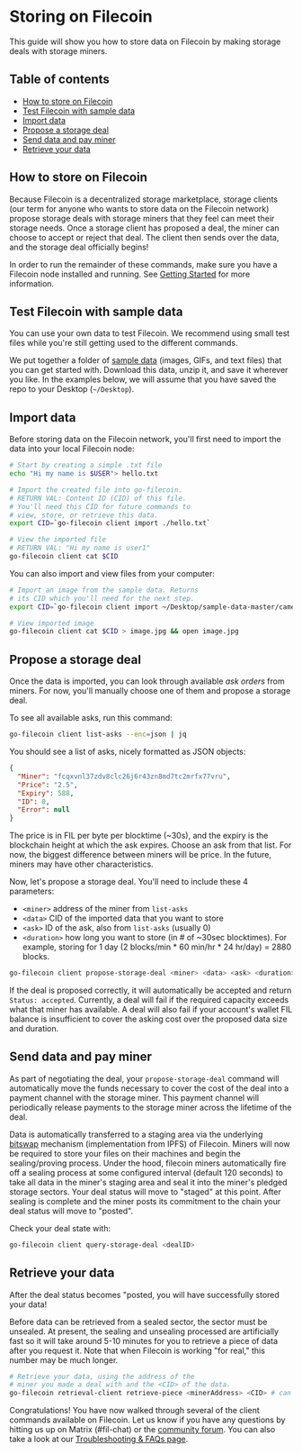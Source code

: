 # Storing on Filecoin

This guide will show you how to store data on Filecoin by making storage deals with storage miners.

## Table of contents

* [How to store on Filecoin](#how-to-store-on-filecoin)
* [Test Filecoin with sample data](#test-filecoin-with-sample-data)
* [Import data](#import-data)
* [Propose a storage deal](#propose-a-storage-deal)
* [Send data and pay miner](#send-data-and-pay-miner)
* [Retrieve your data](#retrieve-your-data)

## How to store on Filecoin

Because Filecoin is a decentralized storage marketplace, storage clients (our term for anyone who wants to store data on the Filecoin network) propose storage deals with storage miners that they feel can meet their storage needs. Once a storage client has proposed a deal, the miner can choose to accept or reject that deal. The client then sends over the data, and the storage deal officially begins!

In order to run the remainder of these commands, make sure you have a Filecoin node installed and running. See [Getting Started](Getting-Started) for more information.

## Test Filecoin with sample data

You can use your own data to test Filecoin. We recommend using small test files while you're still getting used to the different commands.

We put together a folder of [sample data](https://github.com/filecoin-project/sample-data) (images, GIFs, and text files) that you can get started with. Download this data, unzip it, and save it wherever you like. In the examples below, we will assume that you have saved the repo to your Desktop (`~/Desktop`).

## Import data

Before storing data on the Filecoin network, you'll first need to import the data into your local Filecoin node:

```sh
# Start by creating a simple .txt file
echo "Hi my name is $USER"> hello.txt

# Import the created file into go-filecoin.
# RETURN VAL: Content ID (CID) of this file.
# You'll need this CID for future commands to
# view, store, or retrieve this data.
export CID=`go-filecoin client import ./hello.txt`

# View the imported file
# RETURN VAL: "Hi my name is user1"
go-filecoin client cat $CID
```

You can also import and view files from your computer:

```sh
# Import an image from the sample data. Returns
# its CID which you'll need for the next step.
export CID=`go-filecoin client import ~/Desktop/sample-data-master/camel.jpg`

# View imported image
go-filecoin client cat $CID > image.jpg && open image.jpg
```

## Propose a storage deal

Once the data is imported, you can look through available _ask orders_ from miners. For now,  you'll manually choose one of them and propose a storage deal.

<!--# Check size of the imported file (in bytes)
go-filecoin client cat <CID> | wc -c
-->

To see all available asks, run this command:
```sh
go-filecoin client list-asks --enc=json | jq
```

You should see a list of asks, nicely formatted as JSON objects:

```json
{
  "Miner": "fcqxvnl37zdv8clc26j6r43zn8md7tc2mrfx77vru",
  "Price": "2.5",
  "Expiry": 588,
  "ID": 0,
  "Error": null
}
```

The price is in FIL per byte per blocktime (~30s), and the expiry is the blockchain height at which the ask expires. Choose an ask from that list. For now, the biggest difference between miners will be price. In the future, miners may have other characteristics.

Now, let's propose a storage deal. You'll need to include these 4 parameters:
* `<miner>` address of the miner from `list-asks`
* `<data>` CID of the imported data that you want to store
* `<ask>` ID of the ask, also from `list-asks` (usually 0)
* `<duration>` how long you want to store (in # of ~30sec blocktimes). For example, storing for 1 day (2 blocks/min * 60 min/hr * 24 hr/day) = 2880 blocks.

```sh
go-filecoin client propose-storage-deal <miner> <data> <ask> <duration>
```

If the deal is proposed correctly, it will automatically be accepted and return `Status: accepted`. Currently, a deal will fail if the required capacity exceeds what that miner has available. A deal will also fail if your account's wallet FIL balance is insufficient to cover the asking cost over the proposed data size and duration.

## Send data and pay miner

As part of negotiating the deal, your `propose-storage-deal` command will automatically move the funds necessary to cover the cost of the deal into a payment channel with the storage miner.  This payment channel will periodically release payments to the storage miner across the lifetime of the deal.

Data is automatically transferred to a staging area via the underlying [bitswap](https://github.com/ipfs/specs/tree/master/bitswap) mechanism (implementation from IPFS) of Filecoin. Miners will now be required to store your files on their machines and begin the sealing/proving process. Under the hood, filecoin miners automatically fire off a sealing process at some configured interval (default 120 seconds) to take all data in the miner's staging area and seal it into the miner's pledged storage sectors.  Your deal status will move to "staged" at this point.  After sealing is complete and the miner posts its commitment to the chain your deal status will move to "posted".

Check your deal state with:

```sh
go-filecoin client query-storage-deal <dealID>
```

## Retrieve your data

After the deal status becomes "posted, you will have successfully stored your data!

Before data can be retrieved from a sealed sector, the sector must be unsealed. At present, the sealing and unsealing processed are artificially fast so it will take around 5-10 minutes for you to retrieve a piece of data after you request it. Note that when Filecoin is working "for real," this number may be much longer.

```sh
# Retrieve your data, using the address of the
# miner you made a deal with and the <CID> of the data.
go-filecoin retrieval-client retrieve-piece <minerAddress> <CID> # can take a minute
```

Congratulations! You have now walked through several of the client commands available on Filecoin. Let us know if you have any questions by hitting us up on Matrix (#fil-chat) or the [community forum](https://discuss.filecoin.io/). You can also take a look at our [Troubleshooting & FAQs page](Troubleshooting-&-FAQ).
